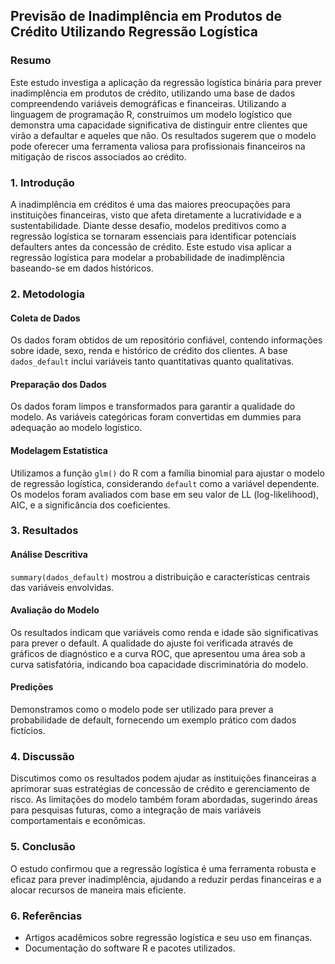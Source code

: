 
## Previsão de Inadimplência em Produtos de Crédito Utilizando Regressão Logística

### Resumo
Este estudo investiga a aplicação da regressão logística binária para prever inadimplência em produtos de crédito, utilizando uma base de dados compreendendo variáveis demográficas e financeiras. Utilizando a linguagem de programação R, construímos um modelo logístico que demonstra uma capacidade significativa de distinguir entre clientes que virão a defaultar e aqueles que não. Os resultados sugerem que o modelo pode oferecer uma ferramenta valiosa para profissionais financeiros na mitigação de riscos associados ao crédito.

### 1. Introdução
A inadimplência em créditos é uma das maiores preocupações para instituições financeiras, visto que afeta diretamente a lucratividade e a sustentabilidade. Diante desse desafio, modelos preditivos como a regressão logística se tornaram essenciais para identificar potenciais defaulters antes da concessão de crédito. Este estudo visa aplicar a regressão logística para modelar a probabilidade de inadimplência baseando-se em dados históricos.

### 2. Metodologia
#### Coleta de Dados
Os dados foram obtidos de um repositório confiável, contendo informações sobre idade, sexo, renda e histórico de crédito dos clientes. A base `dados_default` inclui variáveis tanto quantitativas quanto qualitativas.

#### Preparação dos Dados
Os dados foram limpos e transformados para garantir a qualidade do modelo. As variáveis categóricas foram convertidas em dummies para adequação ao modelo logístico.

#### Modelagem Estatística
Utilizamos a função `glm()` do R com a família binomial para ajustar o modelo de regressão logística, considerando `default` como a variável dependente. Os modelos foram avaliados com base em seu valor de LL (log-likelihood), AIC, e a significância dos coeficientes.

### 3. Resultados
#### Análise Descritiva
`summary(dados_default)` mostrou a distribuição e características centrais das variáveis envolvidas.

#### Avaliação do Modelo
Os resultados indicam que variáveis como renda e idade são significativas para prever o default. A qualidade do ajuste foi verificada através de gráficos de diagnóstico e a curva ROC, que apresentou uma área sob a curva satisfatória, indicando boa capacidade discriminatória do modelo.

#### Predições
Demonstramos como o modelo pode ser utilizado para prever a probabilidade de default, fornecendo um exemplo prático com dados fictícios.

### 4. Discussão
Discutimos como os resultados podem ajudar as instituições financeiras a aprimorar suas estratégias de concessão de crédito e gerenciamento de risco. As limitações do modelo também foram abordadas, sugerindo áreas para pesquisas futuras, como a integração de mais variáveis comportamentais e econômicas.

### 5. Conclusão
O estudo confirmou que a regressão logística é uma ferramenta robusta e eficaz para prever inadimplência, ajudando a reduzir perdas financeiras e a alocar recursos de maneira mais eficiente.

### 6. Referências
- Artigos acadêmicos sobre regressão logística e seu uso em finanças.
- Documentação do software R e pacotes utilizados.
